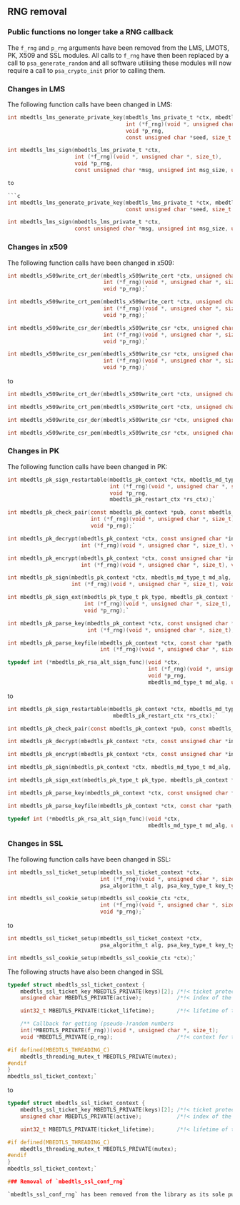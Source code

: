 ## RNG removal

### Public functions no longer take a RNG callback

The `f_rng` and `p_rng` arguments have been removed from the LMS, LMOTS, PK, X509 and SSL modules. All calls to `f_rng` have then been replaced by a call to `psa_generate_random` and all software utilising these modules will now require a call to `psa_crypto_init` prior to calling them. 

### Changes in LMS

The following function calls have been changed in LMS:

```c
int mbedtls_lms_generate_private_key(mbedtls_lms_private_t *ctx, mbedtls_lms_algorithm_type_t type, mbedtls_lmots_algorithm_type_t otstype,
                                     int (*f_rng)(void *, unsigned char *, size_t), 
                                     void *p_rng, 
                                     const unsigned char *seed, size_t seed_size);`
```

```c
int mbedtls_lms_sign(mbedtls_lms_private_t *ctx,
                     int (*f_rng)(void *, unsigned char *, size_t),
                     void *p_rng, 
                     const unsigned char *msg, unsigned int msg_size, unsigned char *sig, size_t sig_size, size_t *sig_len);`

to

```c
int mbedtls_lms_generate_private_key(mbedtls_lms_private_t *ctx, mbedtls_lms_algorithm_type_t type, mbedtls_lmots_algorithm_type_t otstype,
                                     const unsigned char *seed, size_t seed_size);`
```

```c
int mbedtls_lms_sign(mbedtls_lms_private_t *ctx,
                     const unsigned char *msg, unsigned int msg_size, unsigned char *sig, size_t sig_size, size_t *sig_len);`
```


### Changes in x509

The following function calls have been changed in x509:

```c
int mbedtls_x509write_crt_der(mbedtls_x509write_cert *ctx, unsigned char *buf, size_t size,
                              int (*f_rng)(void *, unsigned char *, size_t),
                              void *p_rng);`
```

```c
int mbedtls_x509write_crt_pem(mbedtls_x509write_cert *ctx, unsigned char *buf, size_t size,
                              int (*f_rng)(void *, unsigned char *, size_t),
                              void *p_rng);`
```

```c
int mbedtls_x509write_csr_der(mbedtls_x509write_csr *ctx, unsigned char *buf, size_t size,
                              int (*f_rng)(void *, unsigned char *, size_t),
                              void *p_rng);`
```

```c
int mbedtls_x509write_csr_pem(mbedtls_x509write_csr *ctx, unsigned char *buf, size_t size,
                              int (*f_rng)(void *, unsigned char *, size_t),
                              void *p_rng);`
```

to

```c
int mbedtls_x509write_crt_der(mbedtls_x509write_cert *ctx, unsigned char *buf, size_t size);`
```

```c
int mbedtls_x509write_crt_pem(mbedtls_x509write_cert *ctx, unsigned char *buf, size_t size);`
```

```c
int mbedtls_x509write_csr_der(mbedtls_x509write_csr *ctx, unsigned char *buf, size_t size);`
```

```c
int mbedtls_x509write_csr_pem(mbedtls_x509write_csr *ctx, unsigned char *buf, size_t size);`
```

### Changes in PK

The following function calls have been changed in PK:

```c
int mbedtls_pk_sign_restartable(mbedtls_pk_context *ctx, mbedtls_md_type_t md_alg, const unsigned char *hash, size_t hash_len, unsigned char *sig, size_t sig_size, size_t *sig_len,
                                int (*f_rng)(void *, unsigned char *, size_t), 
                                void *p_rng,
                                mbedtls_pk_restart_ctx *rs_ctx);`
```

```c
int mbedtls_pk_check_pair(const mbedtls_pk_context *pub, const mbedtls_pk_context *prv,
                          int (*f_rng)(void *, unsigned char *, size_t),
                          void *p_rng);`
```

```c
int mbedtls_pk_decrypt(mbedtls_pk_context *ctx, const unsigned char *input, size_t ilen, unsigned char *output, size_t *olen, size_t osize,
                       int (*f_rng)(void *, unsigned char *, size_t), void *p_rng);`
```

```c
int mbedtls_pk_encrypt(mbedtls_pk_context *ctx, const unsigned char *input, size_t ilen, unsigned char *output, size_t *olen, size_t osize,
                       int (*f_rng)(void *, unsigned char *, size_t), void *p_rng);`
```

```c
int mbedtls_pk_sign(mbedtls_pk_context *ctx, mbedtls_md_type_t md_alg, const unsigned char *hash, size_t hash_len, unsigned char *sig, size_t sig_size, size_t *sig_len,
                    int (*f_rng)(void *, unsigned char *, size_t), void *p_rng);`
```

```c
int mbedtls_pk_sign_ext(mbedtls_pk_type_t pk_type, mbedtls_pk_context *ctx, mbedtls_md_type_t md_alg, const unsigned char *hash, size_t hash_len, unsigned char *sig, size_t sig_size, size_t *sig_len,
                        int (*f_rng)(void *, unsigned char *, size_t),
                        void *p_rng);`
```

```c
int mbedtls_pk_parse_key(mbedtls_pk_context *ctx, const unsigned char *key, size_t keylen, const unsigned char *pwd, size_t pwdlen,
                         int (*f_rng)(void *, unsigned char *, size_t), void *p_rng);`
```

```c
int mbedtls_pk_parse_keyfile(mbedtls_pk_context *ctx, const char *path, const char *password,
                             int (*f_rng)(void *, unsigned char *, size_t), void *p_rng);`
```

```c
typedef int (*mbedtls_pk_rsa_alt_sign_func)(void *ctx,
                                            int (*f_rng)(void *, unsigned char *, size_t),
                                            void *p_rng,
                                            mbedtls_md_type_t md_alg, unsigned int hashlen, const unsigned char *hash, unsigned char *sig);`
```

to

```c
int mbedtls_pk_sign_restartable(mbedtls_pk_context *ctx, mbedtls_md_type_t md_alg, const unsigned char *hash, size_t hash_len, unsigned char *sig, size_t sig_size, size_t *sig_len, 
                                 mbedtls_pk_restart_ctx *rs_ctx);`
```

```c
int mbedtls_pk_check_pair(const mbedtls_pk_context *pub, const mbedtls_pk_context *prv);`
```

```c
int mbedtls_pk_decrypt(mbedtls_pk_context *ctx, const unsigned char *input, size_t ilen, unsigned char *output, size_t *olen, size_t osize);`
```

```c
int mbedtls_pk_encrypt(mbedtls_pk_context *ctx, const unsigned char *input, size_t ilen, unsigned char *output, size_t *olen, size_t osize);'
```

```c
int mbedtls_pk_sign(mbedtls_pk_context *ctx, mbedtls_md_type_t md_alg, const unsigned char *hash, size_t hash_len, unsigned char *sig, size_t sig_size, size_t *sig_len);`
```

```c
int mbedtls_pk_sign_ext(mbedtls_pk_type_t pk_type, mbedtls_pk_context *ctx, mbedtls_md_type_t md_alg, const unsigned char *hash, size_t hash_len, unsigned char *sig, size_t sig_size, size_t *sig_len);`
```

```c
int mbedtls_pk_parse_key(mbedtls_pk_context *ctx, const unsigned char *key, size_t keylen, const unsigned char *pwd, size_t pwdlen);`
```

```c
int mbedtls_pk_parse_keyfile(mbedtls_pk_context *ctx, const char *path, const char *password);`
```

```c
typedef int (*mbedtls_pk_rsa_alt_sign_func)(void *ctx,
                                            mbedtls_md_type_t md_alg, unsigned int hashlen, const unsigned char *hash, unsigned char *sig);`
```

### Changes in SSL

The following function calls have been changed in SSL:

```c
int mbedtls_ssl_ticket_setup(mbedtls_ssl_ticket_context *ctx,
                             int (*f_rng)(void *, unsigned char *, size_t), void *p_rng,
                             psa_algorithm_t alg, psa_key_type_t key_type, psa_key_bits_t key_bits, uint32_t lifetime);`
```

```c
int mbedtls_ssl_cookie_setup(mbedtls_ssl_cookie_ctx *ctx,
                             int (*f_rng)(void *, unsigned char *, size_t),
                             void *p_rng);`
```

to

```c
int mbedtls_ssl_ticket_setup(mbedtls_ssl_ticket_context *ctx,
                             psa_algorithm_t alg, psa_key_type_t key_type, psa_key_bits_t key_bits, uint32_t lifetime);`
```

```c
int mbedtls_ssl_cookie_setup(mbedtls_ssl_cookie_ctx *ctx);`
```

The following structs have also been changed in SSL

```c
typedef struct mbedtls_ssl_ticket_context {
    mbedtls_ssl_ticket_key MBEDTLS_PRIVATE(keys)[2]; /*!< ticket protection keys             */
    unsigned char MBEDTLS_PRIVATE(active);           /*!< index of the currently active key  */

    uint32_t MBEDTLS_PRIVATE(ticket_lifetime);       /*!< lifetime of tickets in seconds     */

    /** Callback for getting (pseudo-)random numbers                        */
    int(*MBEDTLS_PRIVATE(f_rng))(void *, unsigned char *, size_t);
    void *MBEDTLS_PRIVATE(p_rng);                    /*!< context for the RNG function       */

#if defined(MBEDTLS_THREADING_C)
    mbedtls_threading_mutex_t MBEDTLS_PRIVATE(mutex);
#endif
}
mbedtls_ssl_ticket_context;`
```


to

```c
typedef struct mbedtls_ssl_ticket_context {
    mbedtls_ssl_ticket_key MBEDTLS_PRIVATE(keys)[2]; /*!< ticket protection keys             */
    unsigned char MBEDTLS_PRIVATE(active);           /*!< index of the currently active key  */

    uint32_t MBEDTLS_PRIVATE(ticket_lifetime);       /*!< lifetime of tickets in seconds     */

#if defined(MBEDTLS_THREADING_C)
    mbedtls_threading_mutex_t MBEDTLS_PRIVATE(mutex);
#endif
}
mbedtls_ssl_ticket_context;`

### Removal of `mbedtls_ssl_conf_rng`

`mbedtls_ssl_conf_rng` has been removed from the library as its sole purpose is to configure RNG for ssl and this is no longer required.
```
